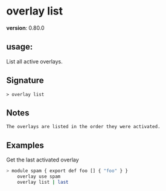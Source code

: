 # overlay list

**version**: 0.80.0

## **usage**:

List all active overlays.

## Signature

`> overlay list `

## Notes

```text
The overlays are listed in the order they were activated.
```

## Examples

Get the last activated overlay

```bash
> module spam { export def foo [] { "foo" } }
    overlay use spam
    overlay list | last
```
